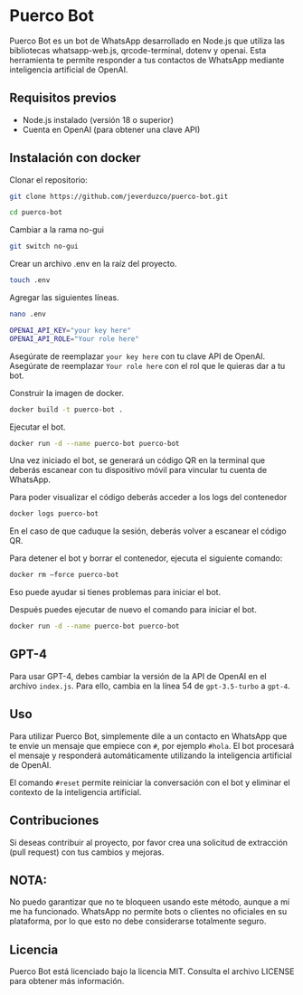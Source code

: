 # Puerco Bot

Puerco Bot es un bot de WhatsApp desarrollado en Node.js que utiliza las bibliotecas whatsapp-web.js, qrcode-terminal, dotenv y openai. Esta herramienta te permite responder a tus contactos de WhatsApp mediante inteligencia artificial de OpenAI.

## Requisitos previos
- Node.js instalado (versión 18 o superior)
- Cuenta en OpenAI (para obtener una clave API)

## Instalación con docker

Clonar el repositorio:

```bash
git clone https://github.com/jeverduzco/puerco-bot.git
```
```bash
cd puerco-bot
```

Cambiar a la rama no-gui
```bash
git switch no-gui
```

Crear un archivo .env en la raíz del proyecto.

```bash
touch .env
```

 Agregar las siguientes líneas.
 ```bash
nano .env
```
```bash
OPENAI_API_KEY="your key here"
OPENAI_API_ROLE="Your role here"
```

Asegúrate de reemplazar `your key here` con tu clave API de OpenAI.
Asegúrate de reemplazar `Your role here` con el rol que le quieras dar a tu bot.

Construir la imagen de docker.
```bash
docker build -t puerco-bot .
```

Ejecutar el bot.
```bash
docker run -d --name puerco-bot puerco-bot
```

Una vez iniciado el bot, se generará un código QR en la terminal que deberás escanear con tu dispositivo móvil para vincular tu cuenta de WhatsApp.

Para poder visualizar el código deberás acceder a los logs del contenedor
```bash
docker logs puerco-bot
```
En el caso de que caduque la sesión, deberás volver a escanear el código QR.

Para detener el bot y borrar el contenedor, ejecuta el siguiente comando:
```bash
docker rm —force puerco-bot
```
Eso puede ayudar si tienes problemas para iniciar el bot.

Después puedes ejecutar de nuevo el comando para iniciar el bot.
```bash
docker run -d --name puerco-bot puerco-bot
```

## GPT-4

Para usar GPT-4, debes cambiar la versión de la API de OpenAI en el archivo `index.js`. Para ello, cambia en la línea 54 de `gpt-3.5-turbo` a `gpt-4`.

## Uso

Para utilizar Puerco Bot, simplemente dile a un contacto en WhatsApp que te envie un mensaje que empiece con `#`, por ejemplo `#hola`. El bot procesará el mensaje y responderá automáticamente utilizando la inteligencia artificial de OpenAI.

El comando `#reset` permite reiniciar la conversación con el bot y eliminar el contexto de la inteligencia artificial.

## Contribuciones

Si deseas contribuir al proyecto, por favor crea una solicitud de extracción (pull request) con tus cambios y mejoras.

## NOTA: 

No puedo garantizar que no te bloqueen usando este método, aunque a mí me ha funcionado. WhatsApp no permite bots o clientes no oficiales en su plataforma, por lo que esto no debe considerarse totalmente seguro.

## Licencia

Puerco Bot está licenciado bajo la licencia MIT. Consulta el archivo LICENSE para obtener más información.